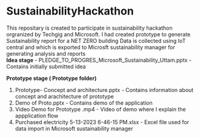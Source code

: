 # SustainabilityHackathon
This repositary is created to participate in sustainability hackathon orgranized by Techgig and Microsoft. 
I had created prototype to generate Sustainability report for a NET ZERO building 
Data is collected using IoT central and which is exported to Microsft sustainability manager for generating analysis and reports  
**Idea stage** - 
PLEDGE_TO_PROGRES_Microsoft_Sustainability_Uttam.pptx - Contains initially submitted idea  

**Prototype stage ( Prototype folder)**
1. Prototype- Concept and architecture.pptx - Contains information about concept and arachitecture of prototype
2. Demo of Proto.pptx - Contains demo of the application 
3. Video Demo for Prototype .mp4 - Video of demo where I explain the appplication flow
4. Purchased electricity 5-13-2023 6-46-15 PM.xlsx - Excel file used for data import in Microsoft sustainability manager

